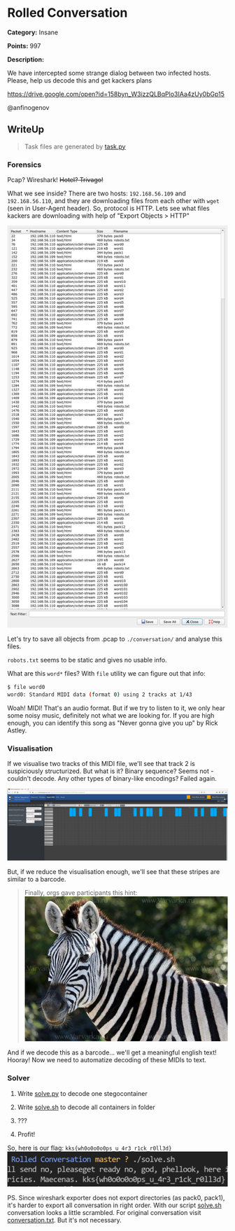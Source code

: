 # Rolled Conversation


**Category:** Insane

**Points:** 997

**Description:**

We have intercepted some strange dialog between two infected hosts. Please, help us decode this and get kackers plans

https://drive.google.com/open?id=158byn_W3izzQLBqPlo3IAa4zUy0bGp15

@anfinogenov

## WriteUp 

> Task files are generated by [task.py](task.py)

### Forensics

Pcap? Wireshark! ~~Hotel? Trivago!~~

What we see inside? There are two hosts: `192.168.56.109` and `192.168.56.110`, and they are downloading files from each other with `wget` (seen in User-Agent header). So, protocol is HTTP. Lets see what files kackers are downloading with help of "Export Objects > HTTP"

![img](export.png)

Let's try to save all objects from .pcap to `./conversation/` and analyse this files.

`robots.txt` seems to be static and gives no usable info.

What are this `word*` files? With `file` utility we can figure out that info:
```sh
$ file word0 
word0: Standard MIDI data (format 0) using 2 tracks at 1/43
```

Woah! MIDI! That's an audio format. But if we try to listen to it, we only hear some noisy music, definitely not what we are looking for. If you are high enough, you can identify this song as "Never gonna give you up" by Rick Astley.

### Visualisation

If we visualise two tracks of this MIDI file, we'll see that track 2 is suspiciously structurized. But what is it? Binary sequence? Seems not - couldn't decode. Any other types of binary-like encodings? Failed again.

![img](barcode_online.png)

But, if we reduce the visualisation enough, we'll see that these stripes are similar to a barcode.

> Finally, orgs gave participants this hint:  
![hint](zebra.jpg)

And if we decode this as a barcode... we'll get a meaningful english text! Hooray! Now we need to automatize decoding of these MIDIs to text.

### Solver 

1. Write [solve.py](solve.py) to decode one stegocontainer

2. Write [solve.sh](solve.sh) to decode all containers in folder

3. ???

4. Profit!

So, here is our flag: `kks{wh0o0o0o0ps_u_4r3_r1ck_r0ll3d}`
![img](flag.png)


PS. Since wireshark exporter does not export directories (as pack0, pack1), it's harder to export all conversation in right order. With our script [solve.sh](solve.sh) conversation looks a little scrambled. For original conversation visit [conversation.txt](conversation.txt). But it's not necessary.